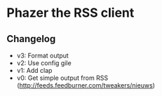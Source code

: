 # Phazer the RSS client


## Changelog

- v3: Format output
- v2: Use config gile
- v1: Add clap 
- v0: Get simple output from RSS (http://feeds.feedburner.com/tweakers/nieuws)
